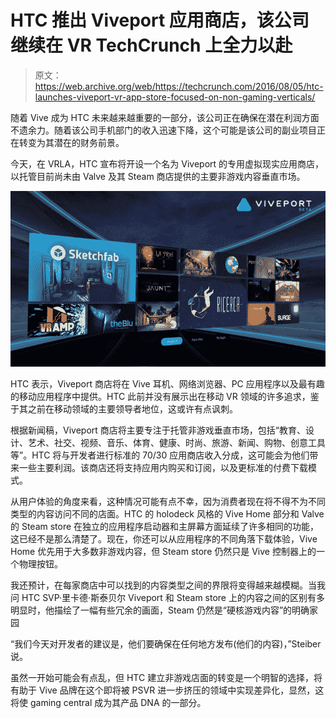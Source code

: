 # HTC 推出 Viveport 应用商店，该公司继续在 VR TechCrunch 上全力以赴

> 原文：<https://web.archive.org/web/https://techcrunch.com/2016/08/05/htc-launches-viveport-vr-app-store-focused-on-non-gaming-verticals/>

随着 Vive 成为 HTC 未来越来越重要的一部分，该公司正在确保在潜在利润方面不遗余力。随着该公司手机部门的收入迅速下降，这个可能是该公司的副业项目正在转变为其潜在的财务前景。

今天，在 VRLA，HTC 宣布将开设一个名为 Viveport 的专用虚拟现实应用商店，以托管目前尚未由 Valve 及其 Steam 商店提供的主要非游戏内容垂直市场。

![Screen Shot 2016-08-05 at 8.19.53 AM](img/3f3fd93b93b50fe2be9fd5bb586e5957.png)

HTC 表示，Viveport 商店将在 Vive 耳机、网络浏览器、PC 应用程序以及最有趣的移动应用程序中提供。HTC 此前并没有展示出在移动 VR 领域的许多追求，鉴于其之前在移动领域的主要领导者地位，这或许有点讽刺。

根据新闻稿，Viveport 商店将主要专注于托管非游戏垂直市场，包括“教育、设计、艺术、社交、视频、音乐、体育、健康、时尚、旅游、新闻、购物、创意工具等”。HTC 将与开发者进行标准的 70/30 应用商店收入分成，这可能会为他们带来一些主要利润。该商店还将支持应用内购买和订阅，以及更标准的付费下载模式。

从用户体验的角度来看，这种情况可能有点不幸，因为消费者现在将不得不为不同类型的内容访问不同的店面。HTC 的 holodeck 风格的 Vive Home 部分和 Valve 的 Steam store 在独立的应用程序启动器和主屏幕方面延续了许多相同的功能，这已经不是那么清楚了。现在，你还可以从应用程序的不同角落下载体验，Vive Home 优先用于大多数非游戏内容，但 Steam store 仍然只是 Vive 控制器上的一个物理按钮。

我还预计，在每家商店中可以找到的内容类型之间的界限将变得越来越模糊。当我问 HTC SVP·里卡德·斯泰贝尔 Viveport 和 Steam store 上的内容之间的区别有多明显时，他描绘了一幅有些冗余的画面，Steam 仍然是“硬核游戏内容”的明确家园

“我们今天对开发者的建议是，他们要确保在任何地方发布(他们的内容)，”Steiber 说。

虽然一开始可能会有点乱，但 HTC 建立非游戏店面的转变是一个明智的选择，将有助于 Vive 品牌在这个即将被 PSVR 进一步挤压的领域中实现差异化，显然，这将使 gaming central 成为其产品 DNA 的一部分。